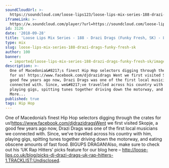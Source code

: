 ```yaml
---
soundCloudUrl: >-
  https://soundcloud.com/loose-lips123/loose-lips-mix-series-188-drazi-drags-funky-fresh-sk
iframeLink: >-
  https://w.soundcloud.com/player/?url=https://soundcloud.com/loose-lips123/loose-lips-mix-series-188-drazi-drags-funky-fresh-sk&color=00aabb&auto_play=false&hide_related=false&show_comments=true&show_user=true&show_reposts=false
id: 3126
date: '2018-09-28'
title: 'Loose Lips Mix Series - 188 - Drazi Drags (Funky Fresh, SK) - Loose Lips'
type: mix
slug: loose-lips-mix-series-188-drazi-drags-funky-fresh-sk
author: 100
banner:
  - imported/loose-lips-mix-series-188-drazi-drags-funky-fresh-sk/image3126.jpeg
description: >-
  One of Macedonia&#8217;s finest Hip Hop selectors digging through the crates
  for us! https://www.facebook.com/djdrazidrags Went we first visited Skopje, a
  good few years ago now, Drazi Drags was one of the first local musicians we
  connected with. Since, we&#8217;ve travelled across his country with him,
  playing gigs, spitting tunes together driving down the motorway, and [...]Read
  More...
published: true
tags: Hip Hop
---
```

One of Macedonia’s finest Hip Hop selectors digging through the crates for us!https://www.facebook.com/djdrazidragsWent we first visited Skopje, a good few years ago now, Drazi Drags was one of the first local musicians we connected with. Since, we’ve travelled across his country with him, playing gigs, spitting tunes together driving down the motorway, and eating obscene amounts of fast food. BIGUPS DRAGAN!Also, make sure to check out his ‘UK Rap Hitters’ picks feature for our blog here – http://loose-lips.co.uk/blog/picks-dj-drazi-drags-uk-rap-hitters-1.TRACKLIST:Undisclosed.